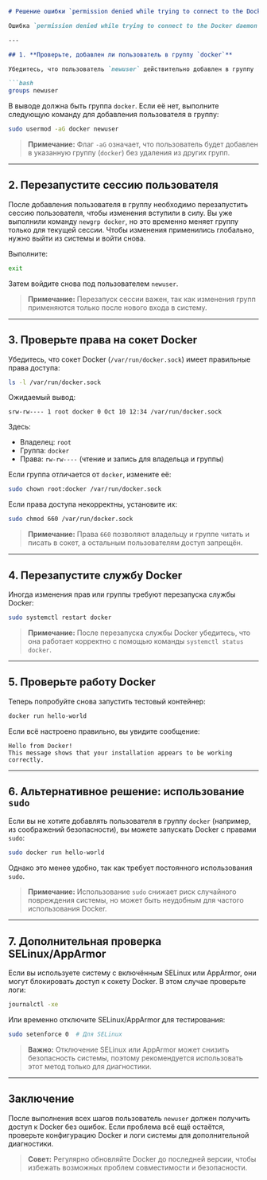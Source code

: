 ```markdown
# Решение ошибки `permission denied while trying to connect to the Docker daemon socket`

Ошибка `permission denied while trying to connect to the Docker daemon socket` указывает на то, что пользователь `newuser` не имеет прав доступа к сокету Docker (`/var/run/docker.sock`). Это может происходить по нескольким причинам. Давайте разберёмся и исправим проблему.

---

## 1. **Проверьте, добавлен ли пользователь в группу `docker`**

Убедитесь, что пользователь `newuser` действительно добавлен в группу `docker`. Выполните команду:

```bash
groups newuser
```

В выводе должна быть группа `docker`. Если её нет, выполните следующую команду для добавления пользователя в группу:

```bash
sudo usermod -aG docker newuser
```

> **Примечание:** Флаг `-aG` означает, что пользователь будет добавлен в указанную группу (`docker`) без удаления из других групп.

---

## 2. **Перезапустите сессию пользователя**

После добавления пользователя в группу необходимо перезапустить сессию пользователя, чтобы изменения вступили в силу. Вы уже выполнили команду `newgrp docker`, но это временно меняет группу только для текущей сессии. Чтобы изменения применились глобально, нужно выйти из системы и войти снова.

Выполните:

```bash
exit
```

Затем войдите снова под пользователем `newuser`.

> **Примечание:** Перезапуск сессии важен, так как изменения групп применяются только после нового входа в систему.

---

## 3. **Проверьте права на сокет Docker**

Убедитесь, что сокет Docker (`/var/run/docker.sock`) имеет правильные права доступа:

```bash
ls -l /var/run/docker.sock
```

Ожидаемый вывод:

```
srw-rw---- 1 root docker 0 Oct 10 12:34 /var/run/docker.sock
```

Здесь:
- Владелец: `root`
- Группа: `docker`
- Права: `rw-rw----` (чтение и запись для владельца и группы)

Если группа отличается от `docker`, измените её:

```bash
sudo chown root:docker /var/run/docker.sock
```

Если права доступа некорректны, установите их:

```bash
sudo chmod 660 /var/run/docker.sock
```

> **Примечание:** Права `660` позволяют владельцу и группе читать и писать в сокет, а остальным пользователям доступ запрещён.

---

## 4. **Перезапустите службу Docker**

Иногда изменения прав или группы требуют перезапуска службы Docker:

```bash
sudo systemctl restart docker
```

> **Примечание:** После перезапуска службы Docker убедитесь, что она работает корректно с помощью команды `systemctl status docker`.

---

## 5. **Проверьте работу Docker**

Теперь попробуйте снова запустить тестовый контейнер:

```bash
docker run hello-world
```

Если всё настроено правильно, вы увидите сообщение:

```
Hello from Docker!
This message shows that your installation appears to be working correctly.
```

---

## 6. **Альтернативное решение: использование `sudo`**

Если вы не хотите добавлять пользователя в группу `docker` (например, из соображений безопасности), вы можете запускать Docker с правами `sudo`:

```bash
sudo docker run hello-world
```

Однако это менее удобно, так как требует постоянного использования `sudo`.

> **Примечание:** Использование `sudo` снижает риск случайного повреждения системы, но может быть неудобным для частого использования Docker.

---

## 7. **Дополнительная проверка SELinux/AppArmor**

Если вы используете систему с включённым SELinux или AppArmor, они могут блокировать доступ к сокету Docker. В этом случае проверьте логи:

```bash
journalctl -xe
```

Или временно отключите SELinux/AppArmor для тестирования:

```bash
sudo setenforce 0  # Для SELinux
```

> **Важно:** Отключение SELinux или AppArmor может снизить безопасность системы, поэтому рекомендуется использовать этот метод только для диагностики.

---

## Заключение

После выполнения всех шагов пользователь `newuser` должен получить доступ к Docker без ошибок. Если проблема всё ещё остаётся, проверьте конфигурацию Docker и логи системы для дополнительной диагностики.

> **Совет:** Регулярно обновляйте Docker до последней версии, чтобы избежать возможных проблем совместимости и безопасности.

```
